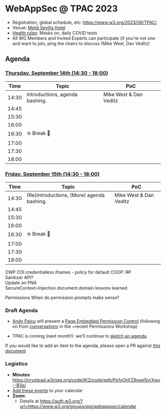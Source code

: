 WebAppSec @ TPAC 2023
=====================

* Registration, global schedule, etc: <https://www.w3.org/2023/09/TPAC/>
* Venue: [Meliã Sevilla Hotel](https://www.melia.com/en/hotels/spain/seville/melia-sevilla)
* [Health rules](https://www.w3.org/2023/09/TPAC/health.html): Masks on, daily COVID tests
* All WG Members and Invited Experts can participate (if you're not one and want to join, ping the chairs to discuss (Mike West, Dan Veditz)

Agenda
------

### [Thursday, September 14th (14:30 - 18:00)](https://www.timeanddate.com/worldclock/fixedtime.html?iso=20230914T1230)

| Time | Topic | PoC |
|------|-------|-----|
| 14:30 | Introductions, agenda bashing. | Mike West & Dan Veditz |
| 14:45 | 
| 15:30 |
| 16:00 |
| 16:30 | ☕ Break 🍪 | |
| 17:00 | 
| 17:30 |
| 18:00 |

### [Friday, September 15th (14:30 - 18:00)](https://www.timeanddate.com/worldclock/fixedtime.html?iso=20230915T1230)

| Time | Topic | PoC |
|------|-------|-----|
| 14:30 | (Re)Introductions, (More) agenda bashing. | Mike West & Dan Veditz |
| 14:45 | 
| 15:30 |
| 16:00 |
| 16:30 | ☕ Break 🍪 | |
| 17:00 | 
| 17:30 |
| 18:00 |


OWP	
COI	
credentialless iframes - policy for default	
COOP: RP	
Sanitizer API?	
Update on PNA	
SecureContext=Injection	document.domain lessons learned
	
Permissions	
When do permission prompts make sense?	

### Draft Agenda

* [Andy Paicu](https://github.com/andypaicu) will present a [Page Embedded Permission Control](https://github.com/andypaicu/PEPC/blob/main/explainer.md) (following on from [conversations](https://www.w3.org/Privacy/permissions-ws-2022/report#novel-building-blocks-for-capability-control) in the ~recent Permissions Workshop)

* TPAC is coming (next month!): we'll continue to [sketch an agenda](https://github.com/w3c/webappsec/issues/627).

If you would like to add an item to the agenda, please open a PR against [this document](https://github.com/w3c/webappsec/new/main/meetings/2023/2023-08-16-agenda.md)

### Logistics

*   **Minutes**: https://cryptpad.w3ctag.org/code/#/2/code/edit/Pq1xOhFZ9oxeI5vrXwx--B3a/
*   [Add these events](https://www.w3.org/groups/wg/webappsec/calendar#export) to your calendar
*   **Zoom**:
    * Details at <https://auth.w3.org/?url=https://www.w3.org/groups/wg/webappsec/calendar>
